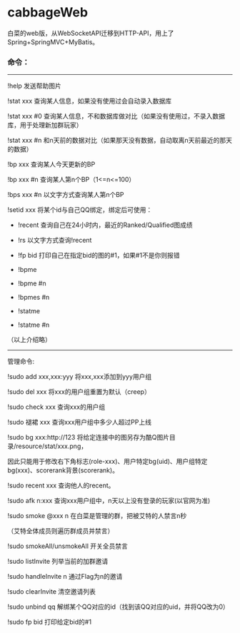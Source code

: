# cabbageWeb
白菜的web版，从WebSocketAPI迁移到HTTP-API，用上了Spring+SpringMVC+MyBatis。


### 命令：
----
!help
发送帮助图片

!stat xxx
查询某人信息，如果没有使用过会自动录入数据库

!stat xxx #0
查询某人信息，不和数据库做对比（如果没有使用过，不录入数据库，用于处理新加群玩家）

!stat xxx #n
和n天前的数据对比（如果那天没有数据，自动取离n天前最近的那天的数据）

!bp xxx
查询某人今天更新的BP

!bp xxx #n
查询某人第n个BP（1<=n<=100）

!bps xxx #n
以文字方式查询某人第n个BP

!setid xxx
将某个id与自己QQ绑定，绑定后可使用：

+ !recent
查询自己在24小时内，最近的Ranked/Qualified图成绩

+ !rs
以文字方式查询!recent

+ !fp bid
打印自己在指定bid的图的#1，如果#1不是你则报错

+ !bpme

+ !bpme #n

+ !bpmes #n

+ !statme 

+ !statme #n

（以上介绍略）

----

管理命令:

!sudo add xxx,xxx:yyy
将xxx,xxx添加到yyy用户组

!sudo del xxx
将xxx的用户组重置为默认（creep）

!sudo check xxx
查询xxx的用户组

!sudo 褪裙 xxx
查询xxx用户组中多少人超过PP上线

!sudo bg xxx:http://123
将给定连接中的图另存为酷Q图片目录/resource/stat/xxx.png，

因此只能用于修改右下角标志(role-xxx)、用户特定bg(uid)、用户组特定bg(xxx)、scorerank背景(scorerank)。

!sudo recent xxx
查询他人的recent。

!sudo afk n:xxx
查询xxx用户组中，n天以上没有登录的玩家(以官网为准)

!sudo smoke @xxx  n
在白菜是管理的群，把被艾特的人禁言n秒

（艾特全体成员则遍历群成员并禁言）

!sudo smokeAll/unsmokeAll
开关全员禁言

!sudo listInvite
列举当前的加群邀请

!sudo handleInvite n
通过Flag为n的邀请

!sudo clearInvite
清空邀请列表

!sudo unbind qq
解绑某个QQ对应的id（找到该QQ对应的uid，并将QQ改为0）

!sudo fp bid
打印给定bid的#1






